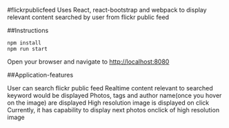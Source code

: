 #flickrpublicfeed
Uses React, react-bootstrap and webpack to display relevant content searched by user from flickr public feed

##Instructions

``npm install``  
``npm run start``  

Open your browser and navigate to <http://localhost:8080>

##Application-features

User can search flickr public feed
Realtime content relevant to searched keyword would be displayed
Photos, tags and author name(once you hover on the image) are displayed
High resolution image is displayed on click
Currently, it has capability to display next photos onclick of high resolution image
